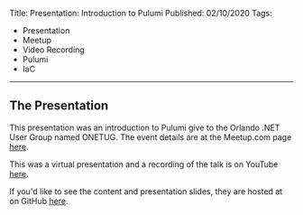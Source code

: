 Title: Presentation: Introduction to Pulumi
Published: 02/10/2020
Tags: 
- Presentation
- Meetup
- Video Recording
- Pulumi
- IaC
---

## The Presentation

This presentation was an introduction to Pulumi give to the Orlando .NET User Group named ONETUG. The event details are at the Meetup.com page <a href="https://www.meetup.com/onetug/events/283360077/">here</a>.

This was a virtual presentation and a recording of the talk is on YouTube <a href="https://www.youtube.com/watch?v=ycgcqUBHwzA&t=1s">here</a>.

If you'd like to see the content and presentation slides, they are hosted at on GitHub <a href="https://github.com/ProgrammerAl/Presentations-2022/tree/main/2022-02%20ONETUG%20Pulumi">here</a>.

